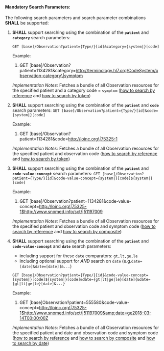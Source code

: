 #### Mandatory Search Parameters:

The following search parameters and search parameter combinations **SHALL** be supported:

1. **SHALL** support searching using the combination of the **`patient`** and **`category`** search parameters:

    `GET [base]/Observation?patient={Type/}[id]&category={system|}[code]`

    Example:

      1. GET [base]/Observation?patient=1134281&amp;category=http://terminology.hl7.org/CodeSystem/observation-category\|symptom
      
    *Implementation Notes:* Fetches a bundle of all Observation resources for the specified patient and a category code = `symptom` ([how to search by reference](https://hl7.org/fhir/R4/search.html#reference) and [how to search by token](https://hl7.org/fhir/R4/search.html#token))

1. **SHALL** support searching using the combination of the **`patient`** and **`code`** search parameters:
    `GET [base]/Observation?patient={Type/}[id]&code={system|}[code]`

    Example:

      1. GET [base]/Observation?patient=1134281&amp;code=http://loinc.org\|75325-1

    *Implementation Notes:* Fetches a bundle of all Observation resources for the specified patient and observation code ([how to search by reference](https://hl7.org/fhir/R4/search.html#reference) and [how to search by token](https://hl7.org/fhir/R4/search.html#token))

1. **SHALL** support searching using the combination of the **`patient`** and **`code-value-concept`** search parameters:
    `GET [base]/Observation?patient={Type/}[id]&code-value-concept={system|}[code]${system|}[code]`

    Example:

      1. GET [base]/Observation?patient=1134281&amp;code-value-concept=http://loinc.org\|75325-1$http://www.snomed.info/sct/|51197009

    *Implementation Notes:* Fetches a bundle of all Observation resources for the specified patient and observation code and symptom code ([how to search by reference](https://hl7.org/fhir/R4/search.html#reference) and [how to search by composite](https://hl7.org/fhir/R4/search.html#combining))

1. **SHALL** support searching using the combination of the **`patient`** and **`code-value-concept`** and **`date`** search parameters:
    - including support for these `date` comparators: `gt,lt,ge,le`
    - including optional support for *AND* search on `date` (e.g.`date=[date]&date=[date]]&...`)

    `GET [base]/Observation?patient={Type/}[id]&code-value-concept={system|}[code]${system|}[code]&date={gt|lt|ge|le}[date]{&date={gt|lt|ge|le}[date]&...}`

    Example:

      1. GET [base]Observation?patient=555580&amp;code-value-concept=http://loinc.org\|75325-1$http://www.snomed.info/sct/|51197009&amp;date=ge2018-03-14T00:00:00Z

    *Implementation Notes:* Fetches a bundle of all Observation resources for the specified patient and date and observation code and symptom code ([how to search by reference](https://hl7.org/fhir/R4/search.html#reference) and [how to search by composite](https://hl7.org/fhir/R4/search.html#combining) and [how to search by date](https://hl7.org/fhir/R4/search.html#date))
